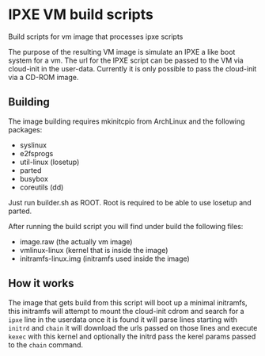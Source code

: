# IPXE VM build scripts
Build scripts for vm image that processes ipxe scripts

The purpose of the resulting VM image is simulate an IPXE a like boot system for a vm.
The url for the IPXE script can be passed to the VM via cloud-init in the user-data.
Currently it is only possible to pass the cloud-init via a CD-ROM image.

## Building

The image building requires mkinitcpio from ArchLinux and the following packages:
- syslinux
- e2fsprogs
- util-linux (losetup)
- parted
- busybox
- coreutils (dd)

Just run builder.sh as ROOT. Root is required to be able to use losetup and parted.

After running the build script you will find under build the following files:
- image.raw (the actually vm image)
- vmlinux-linux (kernel that is inside the image)
- initramfs-linux.img (initramfs used inside the image)


## How it works

The image that gets build from this script will boot up a minimal initramfs, this initramfs will attempt to mount the cloud-init cdrom and search for a `ipxe` line in the userdata once it is found it will parse lines starting with `initrd` and `chain` it will download the urls passed on those lines and execute `kexec` with this kernel and optionally the initrd pass the kerel params passed to the `chain` command.
